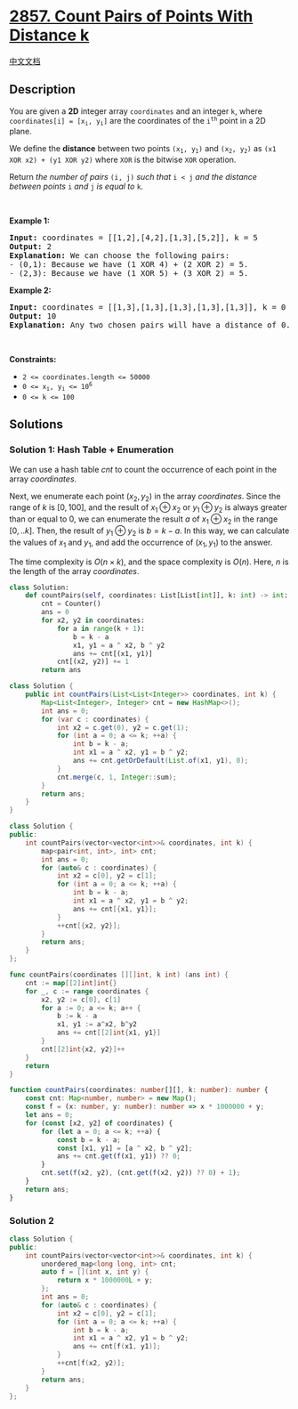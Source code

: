 # [2857. Count Pairs of Points With Distance k](https://leetcode.com/problems/count-pairs-of-points-with-distance-k)

[中文文档](./solution/2800-2899/2857.Count%20Pairs%20of%20Points%20With%20Distance%20k/README.md)

<!-- tags:Bit Manipulation,Array,Hash Table -->

## Description

<p>You are given a <strong>2D</strong> integer array <code>coordinates</code> and an integer <code>k</code>, where <code>coordinates[i] = [x<sub>i</sub>, y<sub>i</sub>]</code> are the coordinates of the <code>i<sup>th</sup></code> point in a 2D plane.</p>

<p>We define the <strong>distance</strong> between two points <code>(x<sub>1</sub>, y<sub>1</sub>)</code> and <code>(x<sub>2</sub>, y<sub>2</sub>)</code> as <code>(x1 XOR x2) + (y1 XOR y2)</code> where <code>XOR</code> is the bitwise <code>XOR</code> operation.</p>

<p>Return <em>the number of pairs </em><code>(i, j)</code><em> such that </em><code>i &lt; j</code><em> and the distance between points </em><code>i</code><em> and </em><code>j</code><em> is equal to </em><code>k</code>.</p>

<p>&nbsp;</p>
<p><strong class="example">Example 1:</strong></p>

<pre>
<strong>Input:</strong> coordinates = [[1,2],[4,2],[1,3],[5,2]], k = 5
<strong>Output:</strong> 2
<strong>Explanation:</strong> We can choose the following pairs:
- (0,1): Because we have (1 XOR 4) + (2 XOR 2) = 5.
- (2,3): Because we have (1 XOR 5) + (3 XOR 2) = 5.
</pre>

<p><strong class="example">Example 2:</strong></p>

<pre>
<strong>Input:</strong> coordinates = [[1,3],[1,3],[1,3],[1,3],[1,3]], k = 0
<strong>Output:</strong> 10
<strong>Explanation:</strong> Any two chosen pairs will have a distance of 0. There are 10 ways to choose two pairs.
</pre>

<p>&nbsp;</p>
<p><strong>Constraints:</strong></p>

<ul>
	<li><code>2 &lt;= coordinates.length &lt;= 50000</code></li>
	<li><code>0 &lt;= x<sub>i</sub>, y<sub>i</sub> &lt;= 10<sup>6</sup></code></li>
	<li><code>0 &lt;= k &lt;= 100</code></li>
</ul>

## Solutions

### Solution 1: Hash Table + Enumeration

We can use a hash table $cnt$ to count the occurrence of each point in the array $coordinates$.

Next, we enumerate each point $(x_2, y_2)$ in the array $coordinates$. Since the range of $k$ is $[0, 100]$, and the result of $x_1 \oplus x_2$ or $y_1 \oplus y_2$ is always greater than or equal to $0$, we can enumerate the result $a$ of $x_1 \oplus x_2$ in the range $[0,..k]$. Then, the result of $y_1 \oplus y_2$ is $b = k - a$. In this way, we can calculate the values of $x_1$ and $y_1$, and add the occurrence of $(x_1, y_1)$ to the answer.

The time complexity is $O(n \times k)$, and the space complexity is $O(n)$. Here, $n$ is the length of the array $coordinates$.

<!-- tabs:start -->

```python
class Solution:
    def countPairs(self, coordinates: List[List[int]], k: int) -> int:
        cnt = Counter()
        ans = 0
        for x2, y2 in coordinates:
            for a in range(k + 1):
                b = k - a
                x1, y1 = a ^ x2, b ^ y2
                ans += cnt[(x1, y1)]
            cnt[(x2, y2)] += 1
        return ans
```

```java
class Solution {
    public int countPairs(List<List<Integer>> coordinates, int k) {
        Map<List<Integer>, Integer> cnt = new HashMap<>();
        int ans = 0;
        for (var c : coordinates) {
            int x2 = c.get(0), y2 = c.get(1);
            for (int a = 0; a <= k; ++a) {
                int b = k - a;
                int x1 = a ^ x2, y1 = b ^ y2;
                ans += cnt.getOrDefault(List.of(x1, y1), 0);
            }
            cnt.merge(c, 1, Integer::sum);
        }
        return ans;
    }
}
```

```cpp
class Solution {
public:
    int countPairs(vector<vector<int>>& coordinates, int k) {
        map<pair<int, int>, int> cnt;
        int ans = 0;
        for (auto& c : coordinates) {
            int x2 = c[0], y2 = c[1];
            for (int a = 0; a <= k; ++a) {
                int b = k - a;
                int x1 = a ^ x2, y1 = b ^ y2;
                ans += cnt[{x1, y1}];
            }
            ++cnt[{x2, y2}];
        }
        return ans;
    }
};
```

```go
func countPairs(coordinates [][]int, k int) (ans int) {
	cnt := map[[2]int]int{}
	for _, c := range coordinates {
		x2, y2 := c[0], c[1]
		for a := 0; a <= k; a++ {
			b := k - a
			x1, y1 := a^x2, b^y2
			ans += cnt[[2]int{x1, y1}]
		}
		cnt[[2]int{x2, y2}]++
	}
	return
}
```

```ts
function countPairs(coordinates: number[][], k: number): number {
    const cnt: Map<number, number> = new Map();
    const f = (x: number, y: number): number => x * 1000000 + y;
    let ans = 0;
    for (const [x2, y2] of coordinates) {
        for (let a = 0; a <= k; ++a) {
            const b = k - a;
            const [x1, y1] = [a ^ x2, b ^ y2];
            ans += cnt.get(f(x1, y1)) ?? 0;
        }
        cnt.set(f(x2, y2), (cnt.get(f(x2, y2)) ?? 0) + 1);
    }
    return ans;
}
```

<!-- tabs:end -->

### Solution 2

<!-- tabs:start -->

```cpp
class Solution {
public:
    int countPairs(vector<vector<int>>& coordinates, int k) {
        unordered_map<long long, int> cnt;
        auto f = [](int x, int y) {
            return x * 1000000L + y;
        };
        int ans = 0;
        for (auto& c : coordinates) {
            int x2 = c[0], y2 = c[1];
            for (int a = 0; a <= k; ++a) {
                int b = k - a;
                int x1 = a ^ x2, y1 = b ^ y2;
                ans += cnt[f(x1, y1)];
            }
            ++cnt[f(x2, y2)];
        }
        return ans;
    }
};
```

<!-- tabs:end -->

<!-- end -->
